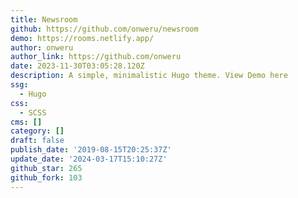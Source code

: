 ```yaml
---
title: Newsroom
github: https://github.com/onweru/newsroom
demo: https://rooms.netlify.app/
author: onweru
author_link: https://github.com/onweru
date: 2023-11-30T03:05:28.120Z
description: A simple, minimalistic Hugo theme. View Demo here
ssg:
  - Hugo
css:
  - SCSS
cms: []
category: []
draft: false
publish_date: '2019-08-15T20:25:37Z'
update_date: '2024-03-17T15:10:27Z'
github_star: 265
github_fork: 103
---
```

